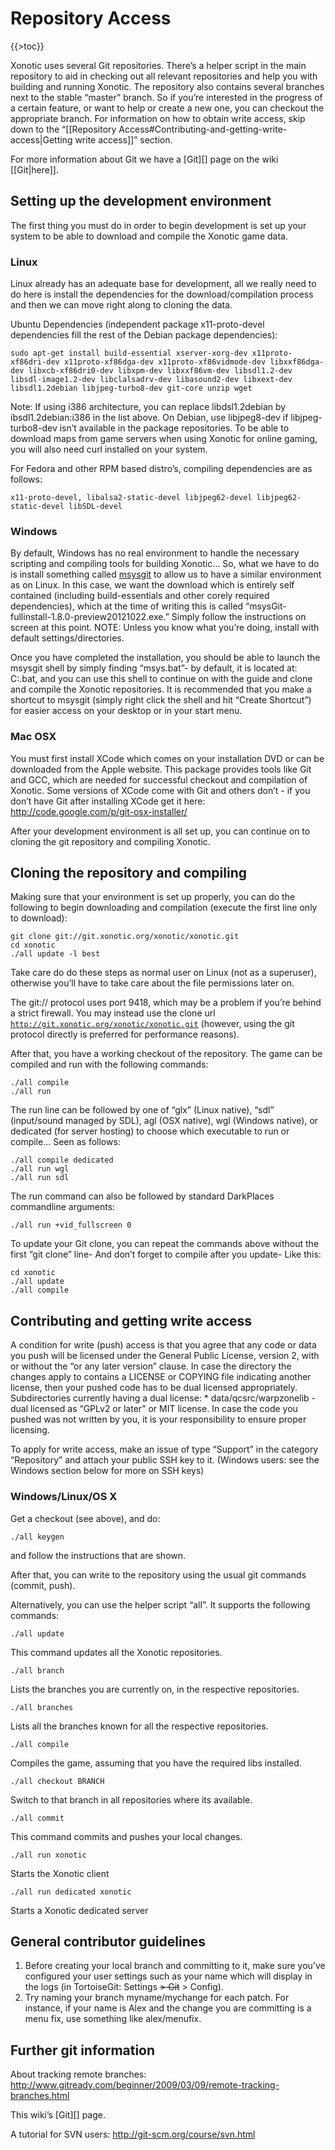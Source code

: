 Repository Access
=================

{{\>toc}}

Xonotic uses several Git repositories. There’s a helper script in the main repository to aid in checking out all relevant repositories and help you with building and running Xonotic.
The repository also contains several branches next to the stable “master” branch. So if you’re interested in the progress of a certain feature, or want to help or create a new one, you can checkout the appropriate branch.
For information on how to obtain write access, skip down to the “[[Repository Access\#Contributing-and-getting-write-access|Getting write access]]” section.

For more information about Git we have a [Git][] page on the wiki [[Git|here]].

Setting up the development environment
--------------------------------------

The first thing you must do in order to begin development is set up your system to be able to download and compile the Xonotic game data.

### Linux

Linux already has an adequate base for development, all we really need to do here is install the dependencies for the download/compilation process and then we can move right along to cloning the data.

Ubuntu Dependencies (independent package x11-proto-devel dependencies fill the rest of the Debian package dependencies):

    sudo apt-get install build-essential xserver-xorg-dev x11proto-xf86dri-dev x11proto-xf86dga-dev x11proto-xf86vidmode-dev libxxf86dga-dev libxcb-xf86dri0-dev libxpm-dev libxxf86vm-dev libsdl1.2-dev libsdl-image1.2-dev libclalsadrv-dev libasound2-dev libxext-dev libsdl1.2debian libjpeg-turbo8-dev git-core unzip wget

Note: If using i386 architecture, you can replace libdsl1.2debian by ibsdl1.2debian:i386 in the list above. On Debian, use libjpeg8-dev if libjpeg-turbo8-dev isn’t available in the package repositories. To be able to download maps from game servers when using Xonotic for online gaming, you will also need curl installed on your system.

For Fedora and other RPM based distro’s, compiling dependencies are as follows:

    x11-proto-devel, libalsa2-static-devel libjpeg62-devel libjpeg62-static-devel libSDL-devel

### Windows

By default, Windows has no real environment to handle the necessary scripting and compiling tools for building Xonotic… So, what we have to do is install something called [msysgit](https://code.google.com/p/msysgit/downloads/list) to allow us to have a similar environment as on Linux. In this case, we want the download which is entirely self contained (including build-essentials and other corely required dependencies), which at the time of writing this is called “msysGit-fullinstall-1.8.0-preview20121022.exe.” Simply follow the instructions on screen at this point. NOTE: Unless you know what you’re doing, install with default settings/directories.

Once you have completed the installation, you should be able to launch the msysgit shell by simply finding “msys.bat”- by default, it is located at: C:.bat, and you can use this shell to continue on with the guide and clone and compile the Xonotic repositories. It is recommended that you make a shortcut to msysgit (simply right click the shell and hit “Create Shortcut”) for easier access on your desktop or in your start menu.

### Mac OSX

You must first install XCode which comes on your installation DVD or can be downloaded from the Apple website. This package provides tools like Git and GCC, which are needed for successful checkout and compilation of Xonotic. Some versions of XCode come with Git and others don’t - if you don’t have Git after installing XCode get it here: http://code.google.com/p/git-osx-installer/

After your development environment is all set up, you can continue on to cloning the git repository and compiling Xonotic.

Cloning the repository and compiling
------------------------------------

Making sure that your environment is set up properly, you can do the following to begin downloading and compilation (execute the first line only to download):

    git clone git://git.xonotic.org/xonotic/xonotic.git
    cd xonotic
    ./all update -l best

Take care do do these steps as normal user on Linux (not as a superuser), otherwise you’ll have to take care about the file permissions later on.

The git:// protocol uses port 9418, which may be a problem if you’re behind a strict firewall. You may instead use the clone url <code>http://git.xonotic.org/xonotic/xonotic.git</code> (however, using the git protocol directly is preferred for performance reasons).

After that, you have a working checkout of the repository. The game can be compiled and run with the following commands:

    ./all compile
    ./all run

The run line can be followed by one of “glx” (Linux native), “sdl” (input/sound managed by SDL), agl (OSX native), wgl (Windows native), or dedicated (for server hosting) to choose which executable to run or compile… Seen as follows:

    ./all compile dedicated
    ./all run wgl
    ./all run sdl

The run command can also be followed by standard DarkPlaces commandline arguments:

    ./all run +vid_fullscreen 0

To update your Git clone, you can repeat the commands above without the first “git clone” line- And don’t forget to compile after you update- Like this:

    cd xonotic
    ./all update
    ./all compile

Contributing and getting write access
-------------------------------------

A condition for write (push) access is that you agree that any code or data you push will be licensed under the General Public License, version 2, with or without the “or any later version” clause. In case the directory the changes apply to contains a LICENSE or COPYING file indicating another license, then your pushed code has to be dual licensed appropriately. Subdirectories currently having a dual license:
\* data/qcsrc/warpzonelib - dual licensed as “GPLv2 or later” or MIT license.
In case the code you pushed was not written by you, it is your responsibility to ensure proper licensing.

To apply for write access, make an issue of type “Support” in the category “Repository” and attach your public SSH key to it. (Windows users: see the Windows section below for more on SSH keys)

### Windows/Linux/OS X

Get a checkout (see above), and do:

    ./all keygen

and follow the instructions that are shown.

After that, you can write to the repository using the usual git commands (commit, push).

Alternatively, you can use the helper script “all”.
It supports the following commands:

    ./all update

This command updates all the Xonotic repositories.

    ./all branch

Lists the branches you are currently on, in the respective repositories.

    ./all branches

Lists all the branches known for all the respective repositories.

    ./all compile

Compiles the game, assuming that you have the required libs installed.

    ./all checkout BRANCH

Switch to that branch in all repositories where its available.

    ./all commit

This command commits and pushes your local changes.

    ./all run xonotic

Starts the Xonotic client

    ./all run dedicated xonotic

Starts a Xonotic dedicated server

General contributor guidelines
------------------------------

1.  Before creating your local branch and committing to it, make sure you’ve configured your user settings such as your name which will display in the logs (in TortoiseGit: Settings ~~\> Git~~ \> Config).
2.  Try naming your branch myname/mychange for each patch. For instance, if your name is Alex and the change you are committing is a menu fix, use something like alex/menufix.

Further git information
-----------------------

About tracking remote branches:
http://www.gitready.com/beginner/2009/03/09/remote-tracking-branches.html

This wiki’s [Git][] page.

A tutorial for SVN users:
http://git-scm.org/course/svn.html
